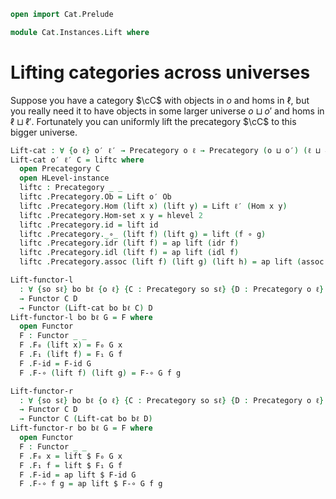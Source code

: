 ```agda
open import Cat.Prelude

module Cat.Instances.Lift where
```

# Lifting categories across universes

Suppose you have a category $\cC$ with objects in $o$ and homs in
$\ell$, but you really need it to have objects in some larger universe
$o \sqcup o'$ and homs in $\ell \sqcup \ell'$. Fortunately you can
uniformly lift the precategory $\cC$ to this bigger universe.

```agda
Lift-cat : ∀ {o ℓ} o′ ℓ′ → Precategory o ℓ → Precategory (o ⊔ o′) (ℓ ⊔ ℓ′)
Lift-cat o′ ℓ′ C = liftc where
  open Precategory C
  open HLevel-instance
  liftc : Precategory _ _
  liftc .Precategory.Ob = Lift o′ Ob
  liftc .Precategory.Hom (lift x) (lift y) = Lift ℓ′ (Hom x y)
  liftc .Precategory.Hom-set x y = hlevel 2
  liftc .Precategory.id = lift id
  liftc .Precategory._∘_ (lift f) (lift g) = lift (f ∘ g)
  liftc .Precategory.idr (lift f) = ap lift (idr f)
  liftc .Precategory.idl (lift f) = ap lift (idl f)
  liftc .Precategory.assoc (lift f) (lift g) (lift h) = ap lift (assoc f g h)

Lift-functor-l
  : ∀ {so sℓ} bo bℓ {o ℓ} {C : Precategory so sℓ} {D : Precategory o ℓ}
  → Functor C D
  → Functor (Lift-cat bo bℓ C) D
Lift-functor-l bo bℓ G = F where
  open Functor
  F : Functor _ _
  F .F₀ (lift x) = F₀ G x
  F .F₁ (lift f) = F₁ G f
  F .F-id = F-id G
  F .F-∘ (lift f) (lift g) = F-∘ G f g

Lift-functor-r
  : ∀ {so sℓ} bo bℓ {o ℓ} {C : Precategory so sℓ} {D : Precategory o ℓ}
  → Functor C D
  → Functor C (Lift-cat bo bℓ D)
Lift-functor-r bo bℓ G = F where
  open Functor
  F : Functor _ _
  F .F₀ x = lift $ F₀ G x
  F .F₁ f = lift $ F₁ G f
  F .F-id = ap lift $ F-id G
  F .F-∘ f g = ap lift $ F-∘ G f g
```
